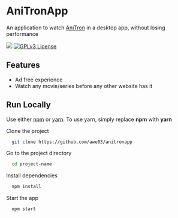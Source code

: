 
# AniTronApp

An application to watch [AniTron](https://anitron.pages.dev) in a desktop app, without losing performance 

![](https://img.shields.io/depfu/dependencies/github/awe03/anitronapp?label=Dependencies&style=flat-square)
[![GPLv3 License](https://img.shields.io/badge/License-GPL%20v3-yellow.svg)](https://opensource.org/licenses/)


## Features

- Ad free experience
- Watch any movie/series before any other website has it

## Run Locally
Use either [npm](https://nodejs.org) or [yarn](https://yarnpkg.com). To use yarn, simply replace **npm** with **yarn**

Clone the project

```bash
  git clone https://github.com/awe03/anitronapp
```

Go to the project directory

```bash
  cd project-name
```

Install dependencies

```bash
  npm install
```

Start the app

```bash
  npm start
```
